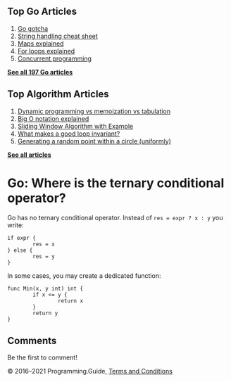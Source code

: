 <span class="underline"></span>

<span class="underline"></span>

## Top Go Articles

1.  [Go gotcha](go-gotcha.html)
2.  [String handling cheat sheet](string-functions-reference-cheat-sheet.html)
3.  [Maps explained](maps-explained.html)
4.  [For loops explained](for-loop.html)
5.  [Concurrent programming](go-concurrency-tutorial.html)

[**See all 197 Go articles**](index.html)

<span class="underline"></span>

## Top Algorithm Articles

1.  [Dynamic programming vs memoization vs tabulation](../dynamic-programming-vs-memoization-vs-tabulation.html)
2.  [Big O notation explained](../big-o-notation-explained.html)
3.  [Sliding Window Algorithm with Example](../sliding-window-example.html)
4.  [What makes a good loop invariant?](../what-makes-a-good-loop-invariant.html)
5.  [Generating a random point within a circle (uniformly)](../random-point-within-circle.html)

[**See all articles**](../index.html)

# Go: Where is the ternary conditional operator?

Go has no ternary conditional operator. Instead of `res = expr ? x : y` you write:

    if expr {
            res = x
    } else {
            res = y
    }

In some cases, you may create a dedicated function:

    func Min(x, y int) int {
            if x <= y {
                    return x
            }
            return y
    }

## Comments

Be the first to comment!

© 2016–2021 Programming.Guide, [Terms and Conditions](../terms-and-conditions.html)
